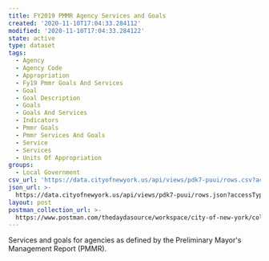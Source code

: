 ```yaml
---
title: FY2019 PMMR Agency Services and Goals
created: '2020-11-10T17:04:33.284112'
modified: '2020-11-10T17:04:33.284122'
state: active
type: dataset
tags:
  - Agency
  - Agency Code
  - Appropriation
  - Fy19 Pmmr Goals And Services
  - Goal
  - Goal Description
  - Goals
  - Goals And Services
  - Indicators
  - Pmmr Goals
  - Pmmr Services And Goals
  - Service
  - Services
  - Units Of Appropriation
groups:
  - Local Government
csv_url: 'https://data.cityofnewyork.us/api/views/pdk7-puui/rows.csv?accessType=DOWNLOAD'
json_url: >-
  https://data.cityofnewyork.us/api/views/pdk7-puui/rows.json?accessType=DOWNLOAD
layout: post
postman_collection_url: >-
  https://www.postman.com/thedaydasource/workspace/city-of-new-york/collection/15909983-ccee6e04-0a4b-4351-9cf0-28312e3b5dd0
---
```

Services and goals for agencies as defined by the Preliminary Mayor's Management Report (PMMR).
